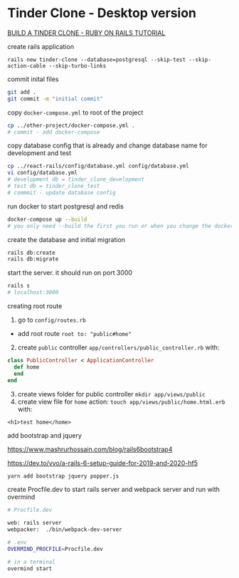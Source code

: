 # Tinder Clone - Desktop version

[BUILD A TINDER CLONE - RUBY ON RAILS TUTORIAL](https://www.youtube.com/watch?v=P5gAaZq-sPs)

create rails application

`rails new tinder-clone --database=postgresql --skip-test --skip-action-cable --skip-turbo-links`

commit inital files

```sh
git add .
git commit -m "initial commit"
```

copy `docker-compose.yml` to root of the project

```sh
cp ../other-project/docker-compose.yml .
# commit - add docker-compose
```

copy database config that is already and change database name for development and test

```sh
cp ../react-rails/config/database.yml config/database.yml
vi config/database.yml
# development db = tinder_clone_development
# test db = tinder_clone_test
# commmit - update database config
```

run docker to start postgresql and redis

```sh
docker-compose up --build
# you only need --build the first you run or when you change the docker-compose file
```

create the database and initial migration

```sh
rails db:create
rails db:migrate
```

start the server. it should run on port 3000

```sh
rails s
# localhost:3000
```

creating root route

1. go to `config/routes.rb`
  - add root route `root to: "public#home"` 
2. create `public` controller `app/controllers/public_controller.rb` with:

  ```ruby
  class PublicController < ApplicationController
    def home
    end
  end
  ```

3. create views folder for public controller `mkdir app/views/public`
4. create view file for `home` action: `touch app/views/public/home.html.erb` with:

  ```erb
  <h1>test home</home>
  ```

add bootstrap and jquery

https://www.mashrurhossain.com/blog/rails6bootstrap4

https://dev.to/vvo/a-rails-6-setup-guide-for-2019-and-2020-hf5

```sh
yarn add bootstrap jquery popper.js
```

create Procfile.dev to start rails server and webpack server and run with overmind

```sh
# Procfile.dev

web: rails server
webpacker:  ./bin/webpack-dev-server

# .env
OVERMIND_PROCFILE=Procfile.dev

# in a terminal
overmind start
```

